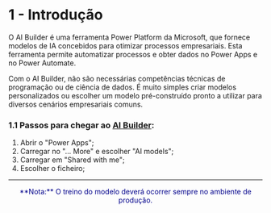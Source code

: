 # 1 - Introdução

O AI Builder é uma ferramenta Power Platform da Microsoft, que fornece modelos de IA concebidos para otimizar processos empresariais. Esta ferramenta permite automatizar processos e obter dados no Power Apps e no Power Automate.

Com o AI Builder, não são necessárias competências técnicas de programação ou de ciência de dados. É muito simples criar modelos personalizados ou escolher um modelo pré-construído pronto a utilizar para diversos cenários empresariais comuns.

### 1.1 Passos para chegar ao [AI Builder](https://make.powerapps.com/environment/1d7172b4-aefe-e07e-b213-6682235ebf56/aibuilder/models?utm_source=PAMarketing&utm_medium=header&utm_campaign=signin):

1. Abrir o "Power Apps";
2. Carregar no "... More" e escolher "AI models";
3. Carregar em "Shared with me";
4. Escolher o ficheiro;


---

<center> <p style="color:darkblue">**Nota:** O treino do modelo deverá ocorrer sempre no ambiente de produção.</center>



